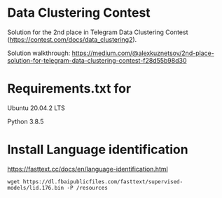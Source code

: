 # Data Clustering Contest
Solution for the 2nd place in Telegram Data Clustering Contest (https://contest.com/docs/data_clustering2).

Solution walkthrough: https://medium.com/@alexkuznetsov/2nd-place-solution-for-telegram-data-clustering-contest-f28d55b98d30


# Requirements.txt for
Ubuntu 20.04.2 LTS

Python 3.8.5

# Install Language identification
https://fasttext.cc/docs/en/language-identification.html

    wget https://dl.fbaipublicfiles.com/fasttext/supervised-models/lid.176.bin -P /resources